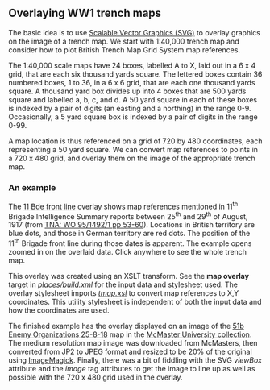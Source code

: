 ## Overlaying WW1 trench maps

The basic idea is to use [Scalable Vector Graphics (SVG)](https://www.w3schools.com/graphics/svg_intro.asp) to overlay graphics on the image of a trench map. We start with 1:40,000 trench map and consider how to plot British Trench Map Grid System map references.

The 1:40,000 scale maps have 24 boxes, labelled A to X, laid out in a 6 x 4 grid, that are each six thousand yards square. The lettered boxes contain 36 numbered boxes, 1 to 36, in a 6 x 6 grid, that are each one thousand yards square. A thousand yard box divides up into 4 boxes that are 500 yards square and labelled a, b, c, and d. A 50 yard square in each of these boxes is indexed by a pair of digits (an easting and a northing) in the range 0-9. Occasionally, a 5 yard square box is indexed by a pair of digits in the range 0-99.

A map location is thus referenced on a grid of 720 by 480 coordinates, each representing a 50 yard square. We can convert map references to points in a 720 x 480 grid, and overlay them on the image of the appropriate trench map.  

### An example 

The [11 Bde front line](../examples/51b.svg) overlay shows map references mentioned in 11<sup>th</sup> Brigade Intelligence Summary reports between 25<sup>th</sup> and 29<sup>th</sup> of August, 1917 (from [TNA: WO 95/1492/1 pp 53-60](https://discovery.nationalarchives.gov.uk/details/r/C14016980)). Locations in British territory are blue dots, and those in German territory are red dots. The position of the 11<sup>th</sup> Brigade front line during those dates is apparent. The example opens zoomed in on the overlaid data. Click anywhere to see the whole trench map.

This overlay was created using an XSLT transform. See the **map overlay** target in *[places/build.xml](https://github.com/tigersmuseum/history/blob/main/places/build.xml)* for the input data and stylesheet used. 
The overlay stylesheet imports *[tmap.xsl](../xsl/maps/tmap.xsl)* to convert map references to X,Y coordinates. This utility stylesheet is independent of both the input data and how the coordinates are used. 

The finished example has the overlay displayed on an image of the [51b Enemy Organizations 25-8-18](http://digitalarchive.mcmaster.ca/islandora/object/macrepo%3A3970/-/collection) map in the [McMaster University collection](https://library.mcmaster.ca/maps/ww1/ndx5to40.htm). The medium resolution map image was downloaded from McMasters, then converted from JP2 to JPEG format and resized to be 20% of the original using [ImageMagick](https://imagemagick.org/). Finally, there was a bit of fiddling with the SVG *viewBox* attribute and the *image* tag attributes to get the image to line up as well as possible with the 720 x 480 grid used in the overlay. 
